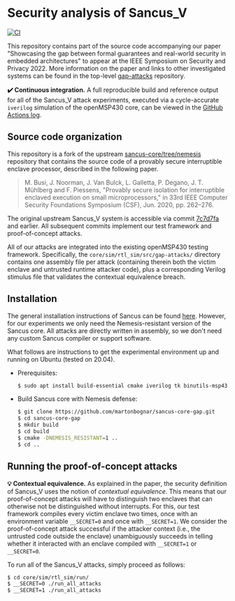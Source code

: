 # Security analysis of Sancus_V

[![CI](https://github.com/martonbognar/sancus-core-gap/actions/workflows/ci.yaml/badge.svg)](https://github.com/martonbognar/sancus-core-gap/actions/workflows/ci.yaml)

This repository contains part of the source code accompanying our paper
"Showcasing the gap between formal guarantees and real-world security in
embedded architectures" to appear at the IEEE Symposium on Security and Privacy 2022.
More information on the paper and links to other investigated systems can be
found in the top-level [gap-attacks](https://github.com/martonbognar/gap-attacks) repository.

**:heavy_check_mark: Continuous integration.** 
A full reproducible build and reference output for all of the Sancus_V attack
experiments, executed via a cycle-accurate `iverilog` simulation of the
openMSP430 core, can be viewed in the [GitHub Actions log](https://github.com/martonbognar/sancus-core-gap/actions).

## Source code organization

This repository is a fork of the upstream
[sancus-core/tree/nemesis](https://github.com/sancus-tee/sancus-core/tree/nemesis)
repository that contains the source code of a provably secure interruptible
enclave processor, described in the following paper.

> M. Busi, J. Noorman, J. Van Bulck, L. Galletta, P. Degano, J. T. Mühlberg and F. Piessens, "Provably secure isolation for interruptible
enclaved execution on small microprocessors," in 33rd IEEE Computer Security Foundations Symposium (CSF), Jun. 2020, pp. 262–276.

The original upstream Sancus_V system is accessible via commit
[7c7d7fa](https://github.com/martonbognar/sancus-core-gap/commit/7c7d7fa9360439360d1eff0d26135c3d93a4b846)
and earlier. All subsequent commits implement our test framework and
proof-of-concept attacks.

All of our attacks are integrated into the existing openMSP430 testing framework.
Specifically, the `core/sim/rtl_sim/src/gap-attacks/` directory contains one
assembly file per attack (containing therein both the victim enclave and
untrusted runtime attacker code), plus a corresponding Verilog stimulus file
that validates the contextual equivalence breach.

## Installation

The general installation instructions of Sancus can be found [here](https://github.com/sancus-tee/sancus-main).
However, for our experiments we only need the Nemesis-resistant version of the Sancus core.
All attacks are directly written in assembly, so we don't need any custom Sancus compiler or support software.

What follows are instructions to get the experimental environment up and running on Ubuntu (tested on 20.04).

- Prerequisites:
  ```bash
  $ sudo apt install build-essential cmake iverilog tk binutils-msp430 gcc-msp430 msp430-libc msp430mcu expect-dev verilator
  ```
- Build Sancus core with Nemesis defense:
  ```bash
  $ git clone https://github.com/martonbognar/sancus-core-gap.git
  $ cd sancus-core-gap
  $ mkdir build
  $ cd build
  $ cmake -DNEMESIS_RESISTANT=1 ..
  $ cd ..
  ```

## Running the proof-of-concept attacks

**:bulb: Contextual equivalence.** 
As explained in the paper, the security definition of Sancus_V uses the notion
of _contextual equivalence_. This means that our proof-of-concept attacks will
have to distinguish two enclaves that can otherwise not be distinguished
without interrupts. For this, our test framework compiles every victim enclave
two times, once with an environment variable `__SECRET=0` and once with
`__SECRET=1`. We consider the proof-of-concept attack successful if the
attacker context (i.e., the untrusted code outside the enclave) unambiguously
succeeds in telling whether it interacted with an enclave compiled with
`__SECRET=1` or `__SECRET=0`.

To run all of the Sancus_V attacks, simply proceed as follows:

```bash
$ cd core/sim/rtl_sim/run/
$ __SECRET=0 ./run_all_attacks
$ __SECRET=1 ./run_all_attacks
```
